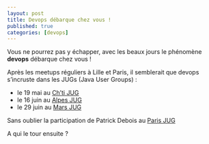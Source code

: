 ```yaml
---
layout: post
title: Devops débarque chez vous !
published: true
categories: [devops]
---
```


Vous ne pourrez pas y échapper, avec les beaux jours le phénomène **devops** débarque chez vous !

Après les meetups réguliers à Lille et Paris, il semblerait que devops s’incruste dans les JUGs (Java User Groups) :

-   le 19 mai au [Ch’ti JUG](http://chtijug.org/devops-avec-altran-nord-le-19-mai/)
-   le 16 juin au [Alpes JUG](http://www.alpesjug.fr/?p=884)
-   le 29 juin au [Mars JUG](http://www.marsjug.org/reunions)

Sans oublier la participation de Patrick Debois au [Paris JUG](http://www.parisjug.org/xwiki/bin/view/Meeting/20110228)

A qui le tour ensuite ?
